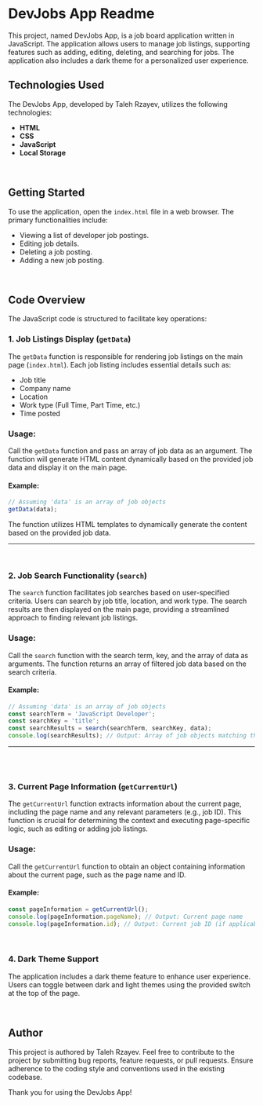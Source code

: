 # DevJobs App Readme

This project, named DevJobs App, is a job board application written in JavaScript. The application allows users to manage job listings, supporting features such as adding, editing, deleting, and searching for jobs. The application also includes a dark theme for a personalized user experience.
<br>

## Technologies Used

The DevJobs App, developed by Taleh Rzayev, utilizes the following technologies:

- **HTML**
- **CSS**
- **JavaScript**
- **Local Storage**

<br>

## Getting Started

To use the application, open the `index.html` file in a web browser. The primary functionalities include:

- Viewing a list of developer job postings.
- Editing job details.
- Deleting a job posting.
- Adding a new job posting.
<br>


## Code Overview

The JavaScript code is structured to facilitate key operations:

### 1. Job Listings Display (`getData`)

The `getData` function is responsible for rendering job listings on the main page (`index.html`). Each job listing includes essential details such as:

- Job title
- Company name
- Location
- Work type (Full Time, Part Time, etc.)
- Time posted


### Usage:

Call the `getData` function and pass an array of job data as an argument. The function will generate HTML content dynamically based on the provided job data and display it on the main page.

#### Example:

```javascript
// Assuming 'data' is an array of job objects
getData(data);
```

The function utilizes HTML templates to dynamically generate the content based on the provided job data.

---
<br>


### 2. Job Search Functionality (`search`)

The `search` function facilitates job searches based on user-specified criteria. Users can search by job title, location, and work type. The search results are then displayed on the main page, providing a streamlined approach to finding relevant job listings.


### Usage:

Call the `search` function with the search term, key, and the array of data as arguments. The function returns an array of filtered job data based on the search criteria.

#### Example:

```javascript
// Assuming 'data' is an array of job objects
const searchTerm = 'JavaScript Developer';
const searchKey = 'title';
const searchResults = search(searchTerm, searchKey, data);
console.log(searchResults); // Output: Array of job objects matching the search criteria
```


---
<br>

<br>


### 3. Current Page Information (`getCurrentUrl`)

The `getCurrentUrl` function extracts information about the current page, including the page name and any relevant parameters (e.g., job ID). This function is crucial for determining the context and executing page-specific logic, such as editing or adding job listings.

### Usage:

Call the `getCurrentUrl` function to obtain an object containing information about the current page, such as the page name and ID.

#### Example:

```javascript
const pageInformation = getCurrentUrl();
console.log(pageInformation.pageName); // Output: Current page name
console.log(pageInformation.id); // Output: Current job ID (if applicable)
```
<br>




### 4. Dark Theme Support

The application includes a dark theme feature to enhance user experience. Users can toggle between dark and light themes using the provided switch at the top of the page.

<br>

## Author

This project is authored by Taleh Rzayev. Feel free to contribute to the project by submitting bug reports, feature requests, or pull requests. Ensure adherence to the coding style and conventions used in the existing codebase.

Thank you for using the DevJobs App!

